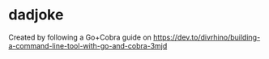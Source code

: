 # dadjoke

Created by following a Go+Cobra guide on https://dev.to/divrhino/building-a-command-line-tool-with-go-and-cobra-3mjd
